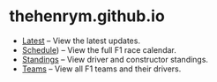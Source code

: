 # thehenrym.github.io

- [Latest](https://thehenrym.github.io/latest.html) – View the latest updates.
- [Schedule](https://thehenrym.github.io/schedule.html)) – View the full F1 race calendar.
- [Standings](https://thehenrym.github.io/standings.html) – View driver and constructor standings.
- [Teams](https://thehenrym.github.io/teams.html) – View all F1 teams and their drivers.
